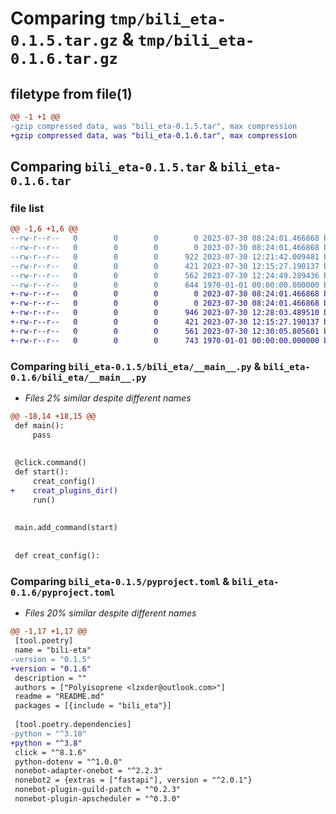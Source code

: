 # Comparing `tmp/bili_eta-0.1.5.tar.gz` & `tmp/bili_eta-0.1.6.tar.gz`

## filetype from file(1)

```diff
@@ -1 +1 @@
-gzip compressed data, was "bili_eta-0.1.5.tar", max compression
+gzip compressed data, was "bili_eta-0.1.6.tar", max compression
```

## Comparing `bili_eta-0.1.5.tar` & `bili_eta-0.1.6.tar`

### file list

```diff
@@ -1,6 +1,6 @@
--rw-r--r--   0        0        0        0 2023-07-30 08:24:01.466868 bili_eta-0.1.5/README.md
--rw-r--r--   0        0        0        0 2023-07-30 08:24:01.466868 bili_eta-0.1.5/bili_eta/__init__.py
--rw-r--r--   0        0        0      922 2023-07-30 12:21:42.009481 bili_eta-0.1.5/bili_eta/__main__.py
--rw-r--r--   0        0        0      421 2023-07-30 12:15:27.190137 bili_eta-0.1.5/bili_eta/bot.py
--rw-r--r--   0        0        0      562 2023-07-30 12:24:49.289436 bili_eta-0.1.5/pyproject.toml
--rw-r--r--   0        0        0      644 1970-01-01 00:00:00.000000 bili_eta-0.1.5/PKG-INFO
+-rw-r--r--   0        0        0        0 2023-07-30 08:24:01.466868 bili_eta-0.1.6/README.md
+-rw-r--r--   0        0        0        0 2023-07-30 08:24:01.466868 bili_eta-0.1.6/bili_eta/__init__.py
+-rw-r--r--   0        0        0      946 2023-07-30 12:28:03.489510 bili_eta-0.1.6/bili_eta/__main__.py
+-rw-r--r--   0        0        0      421 2023-07-30 12:15:27.190137 bili_eta-0.1.6/bili_eta/bot.py
+-rw-r--r--   0        0        0      561 2023-07-30 12:30:05.805601 bili_eta-0.1.6/pyproject.toml
+-rw-r--r--   0        0        0      743 1970-01-01 00:00:00.000000 bili_eta-0.1.6/PKG-INFO
```

### Comparing `bili_eta-0.1.5/bili_eta/__main__.py` & `bili_eta-0.1.6/bili_eta/__main__.py`

 * *Files 2% similar despite different names*

```diff
@@ -18,14 +18,15 @@
 def main():
     pass
 
 
 @click.command()
 def start():
     creat_config()
+    creat_plugins_dir()
     run()
 
 
 main.add_command(start)
 
 
 def creat_config():
```

### Comparing `bili_eta-0.1.5/pyproject.toml` & `bili_eta-0.1.6/pyproject.toml`

 * *Files 20% similar despite different names*

```diff
@@ -1,17 +1,17 @@
 [tool.poetry]
 name = "bili-eta"
-version = "0.1.5"
+version = "0.1.6"
 description = ""
 authors = ["Polyisoprene <lzxder@outlook.com>"]
 readme = "README.md"
 packages = [{include = "bili_eta"}]
 
 [tool.poetry.dependencies]
-python = "^3.10"
+python = "^3.8"
 click = "^8.1.6"
 python-dotenv = "^1.0.0"
 nonebot-adapter-onebot = "^2.2.3"
 nonebot2 = {extras = ["fastapi"], version = "^2.0.1"}
 nonebot-plugin-guild-patch = "^0.2.3"
 nonebot-plugin-apscheduler = "^0.3.0"
```

